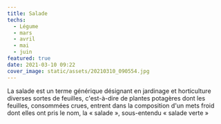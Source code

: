 ```yaml
---
title: Salade
techs:
  - Légume
  - mars
  - avril
  - mai
  - juin
featured: true
date: 2021-03-10 09:22
cover_image: static/assets/20210310_090554.jpg
---
```

La salade est un terme générique désignant en jardinage et horticulture diverses sortes de feuilles, c'est-à-dire de plantes potagères dont les feuilles, consommées crues, entrent dans la composition d'un mets froid dont elles ont pris le nom, la « salade », sous-entendu « salade verte »